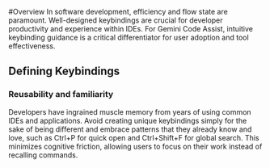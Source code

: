 #Overview
In software development, efficiency and flow state are paramount. Well-designed keybindings are crucial for developer productivity and experience within IDEs. For Gemini Code Assist, intuitive keybinding guidance is a critical differentiator for user adoption and tool effectiveness.

## Defining Keybindings

### Reusability and familiarity 

Developers have ingrained muscle memory from years of using common IDEs and applications. Avoid creating unique keybindings simply for the sake of being different and embrace patterns that they already know and love, such as Ctrl+P for quick open and Ctrl+Shift+F for global search. This minimizes cognitive friction, allowing users to focus on their work instead of recalling commands. 

